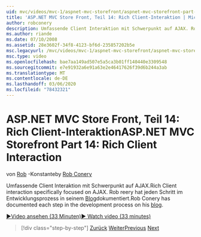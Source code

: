 ```yaml
---
uid: mvc/videos/mvc-1/aspnet-mvc-storefront/aspnet-mvc-storefront-part-14-rich-client-interaction
title: 'ASP.NET MVC Store Front, Teil 14: Rich Client-Interaktion | Microsoft-Dokumentation'
author: robconery
description: Umfassende Client Interaktion mit Schwerpunkt auf AJAX. Rob reery hat jeden Schritt im Entwicklungsprozess in seinem Blog dokumentiert.
ms.author: riande
ms.date: 07/10/2008
ms.assetid: 28e3602f-34f8-4123-bf6d-235857202b5e
msc.legacyurl: /mvc/videos/mvc-1/aspnet-mvc-storefront/aspnet-mvc-storefront-part-14-rich-client-interaction
msc.type: video
ms.openlocfilehash: bae7aa149ad507e5a5ca3b01ff140440e3309548
ms.sourcegitcommit: e7e91932a6e91a63e2e46417626f39d6b244a3ab
ms.translationtype: MT
ms.contentlocale: de-DE
ms.lasthandoff: 03/06/2020
ms.locfileid: "78432321"
---
```

# <a name="aspnet-mvc-storefront-part-14-rich-client-interaction"></a><span data-ttu-id="06040-104">ASP.NET MVC Store Front, Teil 14: Rich Client-Interaktion</span><span class="sxs-lookup"><span data-stu-id="06040-104">ASP.NET MVC Storefront Part 14: Rich Client Interaction</span></span>

<span data-ttu-id="06040-105">von [Rob](https://github.com/robconery) -Konstante</span><span class="sxs-lookup"><span data-stu-id="06040-105">by [Rob Conery](https://github.com/robconery)</span></span>

<span data-ttu-id="06040-106">Umfassende Client Interaktion mit Schwerpunkt auf AJAX.</span><span class="sxs-lookup"><span data-stu-id="06040-106">Rich Client interaction specifically focused on AJAX.</span></span> <span data-ttu-id="06040-107">Rob reery hat jeden Schritt im Entwicklungsprozess in seinem [Blog](http://blog.wekeroad.com/mvc-storefront/mvcstore-part-14/)dokumentiert.</span><span class="sxs-lookup"><span data-stu-id="06040-107">Rob Conery has documented each step in the development process on his [blog](http://blog.wekeroad.com/mvc-storefront/mvcstore-part-14/).</span></span>

[<span data-ttu-id="06040-108">&#9654;Video ansehen (33 Minuten)</span><span class="sxs-lookup"><span data-stu-id="06040-108">&#9654; Watch video (33 minutes)</span></span>](https://channel9.msdn.com/Blogs/ASP-NET-Site-Videos/aspnet-mvc-storefront-part-14-rich-client-interaction)

> [!div class="step-by-step"]
> <span data-ttu-id="06040-109">[Zurück](aspnet-mvc-storefront-part-13-dependency-injection.md)
> [Weiter](aspnet-mvc-storefront-part-15-public-code-review.md)</span><span class="sxs-lookup"><span data-stu-id="06040-109">[Previous](aspnet-mvc-storefront-part-13-dependency-injection.md)
[Next](aspnet-mvc-storefront-part-15-public-code-review.md)</span></span>
